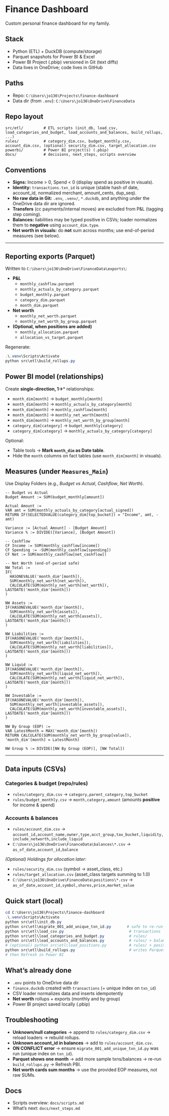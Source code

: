 # Finance Dashboard

Custom personal finance dashboard for my family.

## Stack
- Python (ETL) + DuckDB (compute/storage)
- Parquet snapshots for Power BI & Excel
- Power BI Project (.pbip) versioned in Git (text diffs)
- Data lives in OneDrive; code lives in GitHub

## Paths
- Repo: `C:\Users\jo136\Projects\finance-dashboard`
- Data dir (from `.env`): `C:\Users\jo136\OneDrive\FinanceData`

## Repo layout
```
src/etl/         # ETL scripts (init_db, load_csv, load_categories_and_budget, load_accounts_and_balances, build_rollups, ...)
rules/           # category_dim.csv, budget_monthly.csv, account_dim.csv, (optional) security_dim.csv, target_allocation.csv
powerbi/         # Power BI project(s) (.pbip)
docs/            # decisions, next_steps, scripts overview
```

## Conventions
- **Signs:** Income > 0, Spend < 0 (display spend as positive in visuals).
- **Identity:** `transactions.txn_id` is unique (stable hash of date, account_id, normalized merchant, amount_cents, dup_seq).
- **No raw data in Git:** `.env`, `.venv/`, `*.duckdb`, and anything under the OneDrive data dir are ignored.
- **Transfers** (cc payments/internal moves) are excluded from P&L (tagging step coming).
- **Balances:** liabilities may be typed positive in CSVs; loader normalizes them to **negative** using `account_dim.type`.
- **Net worth in visuals:** do **not** sum across months; use end-of-period measures (see below).

---

## Reporting exports (Parquet)
Written to `C:\Users\jo136\OneDrive\FinanceData\exports\`:

- **P&L**
  - `monthly_cashflow.parquet`
  - `monthly_actuals_by_category.parquet`
  - `budget_monthly.parquet`
  - `category_dim.parquet`
  - `month_dim.parquet`
- **Net worth**
  - `monthly_net_worth.parquet`
  - `monthly_net_worth_by_group.parquet`
- **(Optional, when positions are added)**
  - `monthly_allocation.parquet`
  - `allocation_vs_target.parquet`

Regenerate:
```powershell
.\.venv\Scripts\Activate
python src\etl\build_rollups.py
```

## Power BI model (relationships)
Create **single-direction, 1→*** relationships:

- `month_dim[month]` → `budget_monthly[month]`
- `month_dim[month]` → `monthly_actuals_by_category[month]`
- `month_dim[month]` → `monthly_cashflow[month]`
- `month_dim[month]` → `monthly_net_worth[month]`
- `month_dim[month]` → `monthly_net_worth_by_group[month]`
- `category_dim[category]` → `budget_monthly[category]`
- `category_dim[category]` → `monthly_actuals_by_category[category]`

Optional:
- Table tools → **Mark `month_dim` as Date table**.
- Hide the `month` columns on fact tables (use `month_dim[month]` in visuals).

## Measures (under `Measures_Main`)
Use Display Folders (e.g., *Budget vs Actual*, *Cashflow*, *Net Worth*).

```DAX
-- Budget vs Actual
Budget Amount := SUM(budget_monthly[amount])

Actual Amount :=
VAR amt = SUM(monthly_actuals_by_category[actual_signed])
RETURN IF(SELECTEDVALUE(category_dim[top_bucket]) = "Income", amt, -amt)

Variance := [Actual Amount] - [Budget Amount]
Variance % := DIVIDE([Variance], [Budget Amount])

-- Cashflow
CF Income := SUM(monthly_cashflow[income])
CF Spending := -SUM(monthly_cashflow[spending])
CF Net := SUM(monthly_cashflow[net_cashflow])

-- Net Worth (end-of-period safe)
NW Total :=
IF(
  HASONEVALUE('month_dim'[month]),
  SUM(monthly_net_worth[net_worth]),
  CALCULATE(SUM(monthly_net_worth[net_worth]), LASTDATE('month_dim'[month]))
)

NW Assets :=
IF(HASONEVALUE('month_dim'[month]),
  SUM(monthly_net_worth[assets]),
  CALCULATE(SUM(monthly_net_worth[assets]), LASTDATE('month_dim'[month]))
)

NW Liabilities :=
IF(HASONEVALUE('month_dim'[month]),
  SUM(monthly_net_worth[liabilities]),
  CALCULATE(SUM(monthly_net_worth[liabilities]), LASTDATE('month_dim'[month]))
)

NW Liquid :=
IF(HASONEVALUE('month_dim'[month]),
  SUM(monthly_net_worth[liquid_net_worth]),
  CALCULATE(SUM(monthly_net_worth[liquid_net_worth]), LASTDATE('month_dim'[month]))
)

NW Investable :=
IF(HASONEVALUE('month_dim'[month]),
  SUM(monthly_net_worth[investable_assets]),
  CALCULATE(SUM(monthly_net_worth[investable_assets]), LASTDATE('month_dim'[month]))
)

NW By Group (EOP) :=
VAR LatestMonth = MAX('month_dim'[month])
RETURN CALCULATE(SUM(monthly_net_worth_by_group[value]), 'month_dim'[month] = LatestMonth)

NW Group % := DIVIDE([NW By Group (EOP)], [NW Total])
```

---

## Data inputs (CSVs)

### Categories & budget (repo/rules)
- `rules/category_dim.csv` → `category,parent_category,top_bucket`
- `rules/budget_monthly.csv` → `month,category,amount` (amounts **positive** for income & spend)

### Accounts & balances
- `rules/account_dim.csv` → `account_id,account_name,owner,type,acct_group,tax_bucket,liquidity,include_networth,include_liquid`
- `C:\Users\jo136\OneDrive\FinanceData\balances\*.csv` → `as_of_date,account_id,balance`

*(Optional) Holdings for allocation later:*
- `rules/security_dim.csv` (symbol → asset_class, etc.)
- `rules/target_allocation.csv` (asset_class targets summing to 1.0)
- `C:\Users\jo136\OneDrive\FinanceData\positions\*.csv` → `as_of_date,account_id,symbol,shares,price,market_value`

## Quick start (local)
```powershell
cd C:\Users\jo136\Projects\finance-dashboard
.\.venv\Scripts\Activate
python src\etl\init_db.py
python src\etl\migrate_001_add_unique_txn_id.py       # safe to re-run
python src\etl\load_csv.py                             # transactions
python src\etl\load_categories_and_budget.py           # rules/
python src\etl\load_accounts_and_balances.py           # rules/ + balances/
# (optional) python src\etl\load_positions.py          # rules/ + positions/
python src\etl\build_rollups.py                        # writes Parquet exports
# then Refresh in Power BI
```

## What’s already done
- `.env` points to OneDrive data dir
- `finance.duckdb` created with `transactions` (+ unique index on `txn_id`)
- CSV loader normalizes data and inserts idempotently
- **Net worth** rollups + exports (monthly and by group)
- Power BI project saved locally (.pbip)

## Troubleshooting
- **Unknown/null categories** → append to `rules/category_dim.csv` → reload loaders → rebuild rollups.
- **Unknown account_id in balances** → add to `rules/account_dim.csv`.
- **ON CONFLICT error** → ensure `migrate_001_add_unique_txn_id.py` was run (unique index on `txn_id`).
- **Parquet shows one month** → add more sample txns/balances → re-run `build_rollups.py` → Refresh PBI.
- **Net worth cards sum months** → use the provided EOP measures, not raw SUMs.

## Docs
- Scripts overview: `docs/scripts.md`
- What’s next: `docs/next_steps.md`
